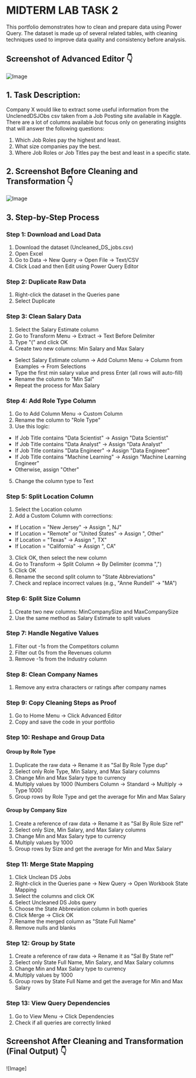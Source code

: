 # MIDTERM LAB TASK 2
This portfolio demonstrates how to clean and prepare data using Power Query. The dataset is made up of several related tables, with cleaning techniques used to improve data quality and consistency before analysis.

## Screenshot of Advanced Editor 👇
![Image](https://github.com/user-attachments/assets/48507095-96e1-407c-ad71-33c14300c75d)

## 1. Task Description:
Company X would like to extract some useful information from the UnclenedDSJObs csv taken
from a Job Posting site available in Kaggle. There are a lot of columns available but focus only
on generating insights that will answer the following questions:
1. Which Job Roles pay the highest and least.
2. What size companies pay the best.
3. Where Job Roles or Job Titles pay the best and least in a specific state.
 
## 2. Screenshot Before Cleaning and Transformation  👇 
![Image](https://github.com/user-attachments/assets/5582453b-123d-4619-8f02-c17993a9db86)

## 3. Step-by-Step Process
### Step 1: Download and Load Data  
1. Download the dataset (Uncleaned_DS_jobs.csv)  
2. Open Excel  
3. Go to Data → New Query → Open File → Text/CSV  
4. Click Load and then Edit using Power Query Editor  

### Step 2: Duplicate Raw Data  
1. Right-click the dataset in the Queries pane  
2. Select Duplicate  

### Step 3: Clean Salary Data  
1. Select the Salary Estimate column  
2. Go to Transform Menu → Extract → Text Before Delimiter  
3. Type "(" and click OK  
4. Create two new columns: Min Salary and Max Salary  
- Select Salary Estimate column → Add Column Menu → Column from Examples → From Selections  
- Type the first min salary value and press Enter (all rows will auto-fill)  
- Rename the column to "Min Sal"  
- Repeat the process for Max Salary  

### Step 4: Add Role Type Column  
1. Go to Add Column Menu → Custom Column  
2. Rename the column to "Role Type"  
3. Use this logic:
- If Job Title contains "Data Scientist" → Assign "Data Scientist"  
- If Job Title contains "Data Analyst" → Assign "Data Analyst"  
- If Job Title contains "Data Engineer" → Assign "Data Engineer"  
- If Job Title contains "Machine Learning" → Assign "Machine Learning Engineer"
- Otherwise, assign "Other"  

5. Change the column type to Text  

### Step 5: Split Location Column  
1. Select the Location column  
2. Add a Custom Column with corrections:  
- If Location = "New Jersey" → Assign ", NJ"
- If Location = "Remote" or "United States" → Assign ", Other"
- If Location = "Texas" → Assign ", TX"
- If Location = "California" → Assign ", CA"  

3. Click OK, then select the new column  
4. Go to Transform → Split Column → By Delimiter (comma ",")  
5. Click OK  
6. Rename the second split column to "State Abbreviations"  
7. Check and replace incorrect values (e.g., "Anne Rundell" → "MA")  

### Step 6: Split Size Column  
1. Create two new columns: MinCompanySize and MaxCompanySize  
2. Use the same method as Salary Estimate to split values  

### Step 7: Handle Negative Values  
1. Filter out -1s from the Competitors column  
2. Filter out 0s from the Revenues column  
3. Remove -1s from the Industry column  

### Step 8: Clean Company Names  
1. Remove any extra characters or ratings after company names  

### Step 9: Copy Cleaning Steps as Proof  
1. Go to Home Menu → Click Advanced Editor  
2. Copy and save the code in your portfolio

### Step 10: Reshape and Group Data  
#### Group by Role Type  
1. Duplicate the raw data → Rename it as "Sal By Role Type dup"  
2. Select only Role Type, Min Salary, and Max Salary columns  
3. Change Min and Max Salary type to currency  
4. Multiply values by 1000 (Numbers Column → Standard → Multiply → Type 1000)  
5. Group rows by Role Type and get the average for Min and Max Salary  

#### Group by Company Size  
1. Create a reference of raw data → Rename it as "Sal By Role Size ref"  
2. Select only Size, Min Salary, and Max Salary columns  
3. Change Min and Max Salary type to currency  
4. Multiply values by 1000  
5. Group rows by Size and get the average for Min and Max Salary  


### Step 11: Merge State Mapping  
1. Click Unclean DS Jobs  
2. Right-click in the Queries pane → New Query → Open Workbook State Mapping  
3. Select the columns and click OK  
4. Select Uncleaned DS Jobs query  
5. Choose the State Abbreviation column in both queries  
6. Click Merge → Click OK  
7. Rename the merged column as "State Full Name"  
8. Remove nulls and blanks  



### Step 12: Group by State  
1. Create a reference of raw data → Rename it as "Sal By State ref"  
2. Select only State Full Name, Min Salary, and Max Salary columns  
3. Change Min and Max Salary type to currency  
4. Multiply values by 1000  
5. Group rows by State Full Name and get the average for Min and Max Salary  



### Step 13: View Query Dependencies  
1. Go to View Menu → Click Dependencies  
2. Check if all queries are correctly linked  




## Screenshot After Cleaning and Transformation (Final Output) 👇 
![Image]
